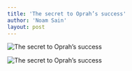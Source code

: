```yaml
---
title: 'The secret to Oprah’s success'
author: 'Noam Sain'
layout: post
---
```


![The secret to Oprah’s success](https://2.bp.blogspot.com/_8aN4krk1nsk/SurtmEux9_I/AAAAAAAAARg/eDoMP7uRPks/s1600/Oprah.jpg "The secret to Oprah’s success")

![The secret to Oprah’s success](https://1.bp.blogspot.com/_8aN4krk1nsk/SurtmUd3sOI/AAAAAAAAARo/AVf0YXGxHrM/s1600/Ann.jpg "The secret to Oprah’s success")
